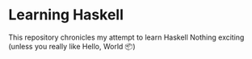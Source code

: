 # Learning Haskell
This repository chronicles my attempt to learn Haskell
Nothing exciting (unless you really like Hello, World :package:)